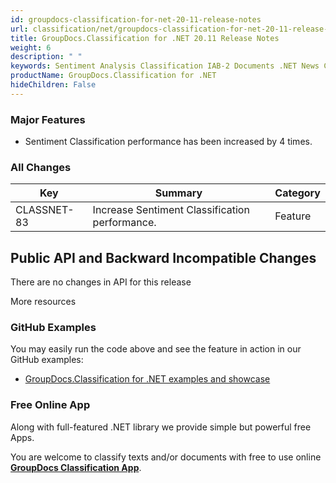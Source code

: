 ```yaml
---
id: groupdocs-classification-for-net-20-11-release-notes
url: classification/net/groupdocs-classification-for-net-20-11-release-notes
title: GroupDocs.Classification for .NET 20.11 Release Notes
weight: 6
description: " "
keywords: Sentiment Analysis Classification IAB-2 Documents .NET News Categorization
productName: GroupDocs.Classification for .NET
hideChildren: False
---
```

### Major Features

*   Sentiment Classification performance has been increased by 4 times.

### All Changes

| Key | Summary | Category |
| --- | --- | --- |
| CLASSNET-83 | Increase Sentiment Classification performance. | Feature |

## Public API and Backward Incompatible Changes
There are no changes in API for this release

More resources

### GitHub Examples

You may easily run the code above and see the feature in action in our GitHub examples:

*   [GroupDocs.Classification for .NET examples and showcase](https://github.com/groupdocs-classification/GroupDocs.Classification-for-.NET)

### Free Online App

Along with full-featured .NET library we provide simple but powerful free Apps. 

You are welcome to classify texts and/or documents with free to use online **[GroupDocs Classification App](https://products.groupdocs.app/classification/total)**.
